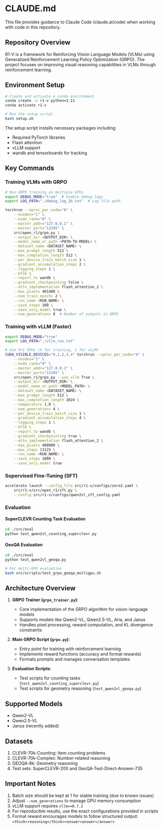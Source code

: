 # CLAUDE.md

This file provides guidance to Claude Code (claude.ai/code) when working with code in this repository.

## Repository Overview

R1-V is a framework for Reinforcing Vision Language Models (VLMs) using Generalized Reinforcement Learning Policy Optimization (GRPO). The project focuses on improving visual reasoning capabilities in VLMs through reinforcement learning.

## Environment Setup

```bash
# Create and activate a conda environment
conda create -n r1-v python=3.11
conda activate r1-v

# Run the setup script
bash setup.sh
```

The setup script installs necessary packages including:
- Required PyTorch libraries
- Flash attention
- vLLM support
- wandb and tensorboardx for tracking

## Key Commands

### Training VLMs with GRPO

```bash
# Run GRPO training on multiple GPUs
export DEBUG_MODE="true"  # Enable debug logs
export LOG_PATH="./debug_log_2b.txt"  # Log file path

torchrun --nproc_per_node="8" \
    --nnodes="1" \
    --node_rank="0" \
    --master_addr="127.0.0.1" \
    --master_port="12345" \
    src/open_r1/grpo.py \
    --output_dir <OUTPUT_DIR> \
    --model_name_or_path <PATH-TO-MODEL> \
    --dataset_name <DATASET_NAME> \
    --max_prompt_length 512 \
    --max_completion_length 512 \
    --per_device_train_batch_size 1 \
    --gradient_accumulation_steps 2 \
    --logging_steps 1 \
    --bf16 \
    --report_to wandb \
    --gradient_checkpointing false \
    --attn_implementation flash_attention_2 \
    --max_pixels 401408 \
    --num_train_epochs 2 \
    --run_name <RUN_NAME> \
    --save_steps 100 \
    --save_only_model true \
    --num_generations 8  # Number of outputs in GRPO
```

### Training with vLLM (Faster)

```bash
export DEBUG_MODE="true"
export LOG_PATH="./vllm_run.txt"

# Use X+1 GPUs (X for training, 1 for vLLM)
CUDA_VISIBLE_DEVICES="0,1,2,3,4" torchrun --nproc_per_node="4" \
    --nnodes="1" \
    --node_rank="0" \
    --master_addr="127.0.0.1" \
    --master_port="12345" \
    src/open_r1/grpo.py --use_vllm True \
    --output_dir <OUTPUT_DIR> \
    --model_name_or_path <MODEL_PATH> \
    --dataset_name <DATASET_NAME> \
    --max_prompt_length 512 \
    --max_completion_length 1024 \
    --temperature 1.0 \
    --num_generations 4 \
    --per_device_train_batch_size 1 \
    --gradient_accumulation_steps 4 \
    --logging_steps 1 \
    --bf16 \
    --report_to wandb \
    --gradient_checkpointing true \
    --attn_implementation flash_attention_2 \
    --max_pixels 400000 \
    --max_steps 13125 \
    --run_name <RUN_NAME> \
    --save_steps 1000 \
    --save_only_model true
```

### Supervised Fine-Tuning (SFT)

```bash
accelerate launch --config_file src/r1-v/configs/zero2.yaml \
    src/r1-v/src/open_r1/sft.py \
    --config src/r1-v/configs/qwen2vl_sft_config.yaml
```

### Evaluation

#### SuperCLEVR Counting Task Evaluation
```bash
cd ./src/eval
python test_qwen2vl_counting_superclevr.py
```

#### GeoQA Evaluation
```bash
cd ./src/eval
python test_qwen2vl_geoqa.py

# For multi-GPU evaluation
bash src/scripts/test_grpo_geoqa_multigpu.sh
```

## Architecture Overview

1. **GRPO Trainer (`grpo_trainer.py`)**: 
   - Core implementation of the GRPO algorithm for vision-language models
   - Supports models like Qwen2-VL, Qwen2.5-VL, Aria, and Janus
   - Handles pixel processing, reward computation, and KL divergence constraints

2. **Main GRPO Script (`grpo.py`)**:
   - Entry point for training with reinforcement learning
   - Implements reward functions (accuracy and format rewards)
   - Formats prompts and manages conversation templates

3. **Evaluation Scripts**:
   - Test scripts for counting tasks (`test_qwen2vl_counting_superclevr.py`)
   - Test scripts for geometry reasoning (`test_qwen2vl_geoqa.py`)

## Supported Models

- Qwen2-VL
- Qwen2.5-VL
- Janus (recently added)

## Datasets

1. CLEVR-70k-Counting: Item counting problems
2. CLEVR-70k-Complex: Number-related reasoning
3. GEOQA-8k: Geometry reasoning
4. Test sets: SuperCLEVR-200 and GeoQA-Test-Direct-Answer-735

## Important Notes

1. Batch size should be kept at 1 for stable training (due to known issues)
2. Adjust `--num_generations` to manage GPU memory consumption
3. vLLM support requires `vllm==0.7.2`
4. For reproducible results, use the exact configurations provided in scripts
5. Format reward encourages models to follow structured output: `<think>reasoning</think><answer>answer</answer>`